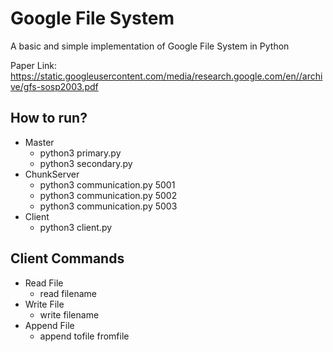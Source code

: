 # Google File System

A basic and simple implementation of Google File System in Python

Paper Link: https://static.googleusercontent.com/media/research.google.com/en//archive/gfs-sosp2003.pdf

## How to run?

* Master
	* python3 primary.py
	* python3 secondary.py
* ChunkServer
	* python3 communication.py 5001
	* python3 communication.py 5002
	* python3 communication.py 5003
* Client
	* python3 client.py

## Client Commands

* Read File
	* read filename
* Write File
	* write filename
* Append File
	* append tofile fromfile